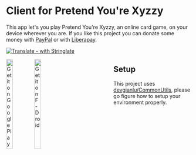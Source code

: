 # Client for Pretend You're Xyzzy
This app let's you play Pretend You're Xyzzy, an online card game, on your device wherever you are. If you like this project you can donate some money with [PayPal](https://www.paypal.me/devgianlu) or with [Liberapay](https://liberapay.com/devgianlu/donate).

[![Translate - with Stringlate](https://img.shields.io/badge/translate%20with-stringlate-green.svg)](https://lonamiwebs.github.io/stringlate/translate?git=https%3A%2F%2Fgithub.com%2Fdevgianlu%2FPretendYoureXyzzyAndroid)

<div style='float:left'>
<a href='https://play.google.com/store/apps/details?id=com.gianlu.pretendyourexyzzy&pcampaignid=MKT-Other-global-all-co-prtnr-py-PartBadge-Mar2515-1'><img alt='Get it on Google Play' src='https://play.google.com/intl/en_us/badges/images/generic/en_badge_web_generic.png' width='25%' /></a>
<a href='https://f-droid.org/app/com.gianlu.pretendyourexyzzy'><img src='https://f-droid.org/badge/get-it-on.png' alt='Get it on F-Droid' width='25%' /></a>
</div>

## Setup
This project uses [devgianlu/CommonUtils](https://github.com/devgianlu/CommonUtils), please go figure how to setup your environment properly.
